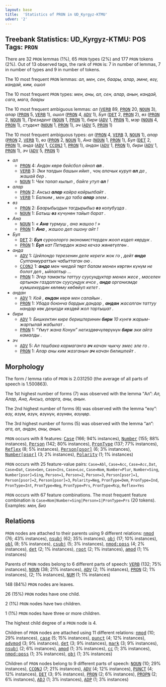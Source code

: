 ```yaml
---
layout: base
title:  'Statistics of PRON in UD_Kyrgyz-KTMU'
udver: '2'
---
```


## Treebank Statistics: UD_Kyrgyz-KTMU: POS Tags: `PRON`

There are 32 `PRON` lemmas (1%), 65 `PRON` types (2%) and 177 `PRON` tokens (2%).
Out of 13 observed tags, the rank of `PRON` is: 7 in number of lemmas, 7 in number of types and 9 in number of tokens.

The 10 most frequent `PRON` lemmas: <em>ал, мен, сен, баары, алар, эмне, өзү, кандай, ким, ошол</em>

The 10 most frequent `PRON` types:  <em>мен, аны, ал, сен, алар, анын, кандай, сага, мага, баары</em>

The 10 most frequent ambiguous lemmas: <em>ал</em> (<tt><a href="ky_ktmu-pos-VERB.html">VERB</a></tt> 89, <tt><a href="ky_ktmu-pos-PRON.html">PRON</a></tt> 20, <tt><a href="ky_ktmu-pos-NOUN.html">NOUN</a></tt> 3), <em>алар</em> (<tt><a href="ky_ktmu-pos-PRON.html">PRON</a></tt> 5, <tt><a href="ky_ktmu-pos-VERB.html">VERB</a></tt> 1), <em>ошол</em> (<tt><a href="ky_ktmu-pos-PRON.html">PRON</a></tt> 4, <tt><a href="ky_ktmu-pos-ADV.html">ADV</a></tt> 1), <em>Бул</em> (<tt><a href="ky_ktmu-pos-DET.html">DET</a></tt> 2, <tt><a href="ky_ktmu-pos-PRON.html">PRON</a></tt> 2), <em>өз</em> (<tt><a href="ky_ktmu-pos-PRON.html">PRON</a></tt> 2, <tt><a href="ky_ktmu-pos-NOUN.html">NOUN</a></tt> 1), <em>Президент</em> (<tt><a href="ky_ktmu-pos-NOUN.html">NOUN</a></tt> 1, <tt><a href="ky_ktmu-pos-PRON.html">PRON</a></tt> 1), <em>бири</em> (<tt><a href="ky_ktmu-pos-ADV.html">ADV</a></tt> 1, <tt><a href="ky_ktmu-pos-PRON.html">PRON</a></tt> 1), <em>мэр</em> (<tt><a href="ky_ktmu-pos-NOUN.html">NOUN</a></tt> 4, <tt><a href="ky_ktmu-pos-PRON.html">PRON</a></tt> 1), <em>студент</em> (<tt><a href="ky_ktmu-pos-NOUN.html">NOUN</a></tt> 1, <tt><a href="ky_ktmu-pos-PRON.html">PRON</a></tt> 1), <em>эч</em> (<tt><a href="ky_ktmu-pos-ADV.html">ADV</a></tt> 5, <tt><a href="ky_ktmu-pos-PRON.html">PRON</a></tt> 1)

The 10 most frequent ambiguous types:  <em>ал</em> (<tt><a href="ky_ktmu-pos-PRON.html">PRON</a></tt> 4, <tt><a href="ky_ktmu-pos-VERB.html">VERB</a></tt> 3, <tt><a href="ky_ktmu-pos-NOUN.html">NOUN</a></tt> 1), <em>алар</em> (<tt><a href="ky_ktmu-pos-PRON.html">PRON</a></tt> 2, <tt><a href="ky_ktmu-pos-VERB.html">VERB</a></tt> 1), <em>өз</em> (<tt><a href="ky_ktmu-pos-PRON.html">PRON</a></tt> 2, <tt><a href="ky_ktmu-pos-NOUN.html">NOUN</a></tt> 1), <em>Ана</em> (<tt><a href="ky_ktmu-pos-NOUN.html">NOUN</a></tt> 1, <tt><a href="ky_ktmu-pos-PRON.html">PRON</a></tt> 1), <em>Бул</em> (<tt><a href="ky_ktmu-pos-DET.html">DET</a></tt> 2, <tt><a href="ky_ktmu-pos-PRON.html">PRON</a></tt> 1), <em>анда</em> (<tt><a href="ky_ktmu-pos-ADV.html">ADV</a></tt> 1, <tt><a href="ky_ktmu-pos-CCONJ.html">CCONJ</a></tt> 1, <tt><a href="ky_ktmu-pos-PRON.html">PRON</a></tt> 1), <em>андан</em> (<tt><a href="ky_ktmu-pos-ADV.html">ADV</a></tt> 1, <tt><a href="ky_ktmu-pos-PRON.html">PRON</a></tt> 1), <em>бири</em> (<tt><a href="ky_ktmu-pos-ADV.html">ADV</a></tt> 1, <tt><a href="ky_ktmu-pos-PRON.html">PRON</a></tt> 1), <em>эч</em> (<tt><a href="ky_ktmu-pos-ADV.html">ADV</a></tt> 5, <tt><a href="ky_ktmu-pos-PRON.html">PRON</a></tt> 1)


* <em>ал</em>
  * <tt><a href="ky_ktmu-pos-PRON.html">PRON</a></tt> 4: <em>Андан көрө бейсбол ойноп <b>ал</b> .</em>
  * <tt><a href="ky_ktmu-pos-VERB.html">VERB</a></tt> 3: <em>Эки талдын башын ийип , чоң алачык куруп <b>ал</b> да , жашай бер .</em>
  * <tt><a href="ky_ktmu-pos-NOUN.html">NOUN</a></tt> 1: <em>Чек талап кылып , байге утуп <b>ал</b> !</em>
* <em>алар</em>
  * <tt><a href="ky_ktmu-pos-PRON.html">PRON</a></tt> 2: <em>Ансыз <b>алар</b> кайра кайрылбайт .</em>
  * <tt><a href="ky_ktmu-pos-VERB.html">VERB</a></tt> 1: <em>Балким , мен да таба <b>алар</b> элем .</em>
* <em>өз</em>
  * <tt><a href="ky_ktmu-pos-PRON.html">PRON</a></tt> 2: <em>Баарыбыздын тагдырыбыз <b>өз</b> колубузда .</em>
  * <tt><a href="ky_ktmu-pos-NOUN.html">NOUN</a></tt> 1: <em>Батыш <b>өз</b> күчүнөн тайып барат .</em>
* <em>Ана</em>
  * <tt><a href="ky_ktmu-pos-NOUN.html">NOUN</a></tt> 1: <em>« <b>Ана</b> турмуш , ана жашоо ! »</em>
  * <tt><a href="ky_ktmu-pos-PRON.html">PRON</a></tt> 1: <em><b>Ана</b> , жашоо деп ошону айт !</em>
* <em>Бул</em>
  * <tt><a href="ky_ktmu-pos-DET.html">DET</a></tt> 2: <em><b>Бул</b> суроолорго экономисттерден жооп издеп көрдүк .</em>
  * <tt><a href="ky_ktmu-pos-PRON.html">PRON</a></tt> 1: <em><b>Бул</b> кат Петирден жана кечээ жөнөтүлгөн .</em>
* <em>анда</em>
  * <tt><a href="ky_ktmu-pos-ADV.html">ADV</a></tt> 1: <em>Цейлондо терезенин деле кереги жок го , дейт <b>анда</b> Султанмураттын чабыттаган ою .</em>
  * <tt><a href="ky_ktmu-pos-CCONJ.html">CCONJ</a></tt> 1: <em><b>анда</b> мен чиедей төрт балам менен көргөн күнүм не болот деп , ыйлаптыр ...</em>
  * <tt><a href="ky_ktmu-pos-PRON.html">PRON</a></tt> 1: <em>Эгер тамакты таттуу суусундуктар менен жесе , маселен артынан газдалган суусундук ичсе , <b>анда</b> организмде кумшекердин көлөмү көбөйүп кетет .</em>
* <em>андан</em>
  * <tt><a href="ky_ktmu-pos-ADV.html">ADV</a></tt> 1: <em>Кой , <b>андан</b> көрө мен салайын .</em>
  * <tt><a href="ky_ktmu-pos-PRON.html">PRON</a></tt> 1: <em>Убада боюнча бардык дандар , <b>андан</b> жасалган таттуу нандар көк деңизди көздөй жол тартышат .</em>
* <em>бири</em>
  * <tt><a href="ky_ktmu-pos-ADV.html">ADV</a></tt> 1: <em>Бишкектин кире бериштеринин <b>бири</b> 10 күнгө жарым- жартылай жабылат .</em>
  * <tt><a href="ky_ktmu-pos-PRON.html">PRON</a></tt> 1: <em>“Үмүт жана Конун” негиздөөчүлөрүнүн <b>бири</b> эки айга камалды .</em>
* <em>эч</em>
  * <tt><a href="ky_ktmu-pos-ADV.html">ADV</a></tt> 5: <em>Ал ташбака кармаганга <b>эч</b> качан чыкчу эмес эле го .</em>
  * <tt><a href="ky_ktmu-pos-PRON.html">PRON</a></tt> 1: <em>Алар аны ким жазганын <b>эч</b> качан билишпейт .</em>

## Morphology

The form / lemma ratio of `PRON` is 2.031250 (the average of all parts of speech is 1.500863).

The 1st highest number of forms (7) was observed with the lemma “Ал”: <em>Ал, Алар, Ана, Ансыз, аларга, аны, анын</em>.

The 2nd highest number of forms (6) was observed with the lemma “өзү”: <em>өзү, өзүм, өзүн, өзүнүн, өзүнөн, өзүңөр</em>.

The 3rd highest number of forms (5) was observed with the lemma “ал”: <em>ага, ал, андан, аны, анын</em>.

`PRON` occurs with 8 features: <tt><a href="ky_ktmu-feat-Case.html">Case</a></tt> (166; 94% instances), <tt><a href="ky_ktmu-feat-Number.html">Number</a></tt> (155; 88% instances), <tt><a href="ky_ktmu-feat-Person.html">Person</a></tt> (142; 80% instances), <tt><a href="ky_ktmu-feat-PronType.html">PronType</a></tt> (137; 77% instances), <tt><a href="ky_ktmu-feat-Reflex.html">Reflex</a></tt> (8; 5% instances), <tt><a href="ky_ktmu-feat-Person-psor.html">Person[psor]</a></tt> (6; 3% instances), <tt><a href="ky_ktmu-feat-Number-psor.html">Number[psor]</a></tt> (3; 2% instances), <tt><a href="ky_ktmu-feat-Polarity.html">Polarity</a></tt> (1; 1% instances)

`PRON` occurs with 25 feature-value pairs: `Case=Abl`, `Case=Acc`, `Case=Acc,Dat`, `Case=Dat`, `Case=Gen`, `Case=Ins`, `Case=Loc`, `Case=Nom`, `Number=Plur`, `Number=Sing`, `Number[psor]=Sing`, `Person=1`, `Person=2`, `Person=3`, `Person[psor]=1`, `Person[psor]=2`, `Person[psor]=3`, `Polarity=Neg`, `PronType=Dem`, `PronType=Ind`, `PronType=Int`, `PronType=Neg`, `PronType=Prs`, `PronType=Rcp`, `Reflex=Yes`

`PRON` occurs with 67 feature combinations.
The most frequent feature combination is `Case=Nom|Number=Sing|Person=1|PronType=Prs` (20 tokens).
Examples: <em>мен, Биз</em>


## Relations

`PRON` nodes are attached to their parents using 9 different relations: <tt><a href="ky_ktmu-dep-nmod.html">nmod</a></tt> (76; 43% instances), <tt><a href="ky_ktmu-dep-nsubj.html">nsubj</a></tt> (62; 35% instances), <tt><a href="ky_ktmu-dep-obj.html">obj</a></tt> (17; 10% instances), <tt><a href="ky_ktmu-dep-obl.html">obl</a></tt> (8; 5% instances), <tt><a href="ky_ktmu-dep-csubj.html">csubj</a></tt> (5; 3% instances), <tt><a href="ky_ktmu-dep-nmod-poss.html">nmod:poss</a></tt> (4; 2% instances), <tt><a href="ky_ktmu-dep-det.html">det</a></tt> (2; 1% instances), <tt><a href="ky_ktmu-dep-root.html">root</a></tt> (2; 1% instances), <tt><a href="ky_ktmu-dep-amod.html">amod</a></tt> (1; 1% instances)

Parents of `PRON` nodes belong to 6 different parts of speech: <tt><a href="ky_ktmu-pos-VERB.html">VERB</a></tt> (132; 75% instances), <tt><a href="ky_ktmu-pos-NOUN.html">NOUN</a></tt> (38; 21% instances), <tt><a href="ky_ktmu-pos-ADV.html">ADV</a></tt> (2; 1% instances), <tt><a href="ky_ktmu-pos-PRON.html">PRON</a></tt> (2; 1% instances),  (2; 1% instances), <tt><a href="ky_ktmu-pos-NUM.html">NUM</a></tt> (1; 1% instances)

148 (84%) `PRON` nodes are leaves.

26 (15%) `PRON` nodes have one child.

2 (1%) `PRON` nodes have two children.

1 (1%) `PRON` nodes have three or more children.

The highest child degree of a `PRON` node is 4.

Children of `PRON` nodes are attached using 11 different relations: <tt><a href="ky_ktmu-dep-nmod.html">nmod</a></tt> (10; 29% instances), <tt><a href="ky_ktmu-dep-case.html">case</a></tt> (5; 15% instances), <tt><a href="ky_ktmu-dep-punct.html">punct</a></tt> (4; 12% instances), <tt><a href="ky_ktmu-dep-advmod.html">advmod</a></tt> (3; 9% instances), <tt><a href="ky_ktmu-dep-det.html">det</a></tt> (3; 9% instances), <tt><a href="ky_ktmu-dep-mark.html">mark</a></tt> (3; 9% instances), <tt><a href="ky_ktmu-dep-nsubj.html">nsubj</a></tt> (2; 6% instances), <tt><a href="ky_ktmu-dep-amod.html">amod</a></tt> (1; 3% instances), <tt><a href="ky_ktmu-dep-cc.html">cc</a></tt> (1; 3% instances), <tt><a href="ky_ktmu-dep-nmod-poss.html">nmod:poss</a></tt> (1; 3% instances), <tt><a href="ky_ktmu-dep-obj.html">obj</a></tt> (1; 3% instances)

Children of `PRON` nodes belong to 9 different parts of speech: <tt><a href="ky_ktmu-pos-NOUN.html">NOUN</a></tt> (10; 29% instances), <tt><a href="ky_ktmu-pos-CCONJ.html">CCONJ</a></tt> (7; 21% instances), <tt><a href="ky_ktmu-pos-ADV.html">ADV</a></tt> (4; 12% instances), <tt><a href="ky_ktmu-pos-PUNCT.html">PUNCT</a></tt> (4; 12% instances), <tt><a href="ky_ktmu-pos-DET.html">DET</a></tt> (3; 9% instances), <tt><a href="ky_ktmu-pos-PRON.html">PRON</a></tt> (2; 6% instances), <tt><a href="ky_ktmu-pos-PROPN.html">PROPN</a></tt> (2; 6% instances), <tt><a href="ky_ktmu-pos-ADJ.html">ADJ</a></tt> (1; 3% instances), <tt><a href="ky_ktmu-pos-ADP.html">ADP</a></tt> (1; 3% instances)


